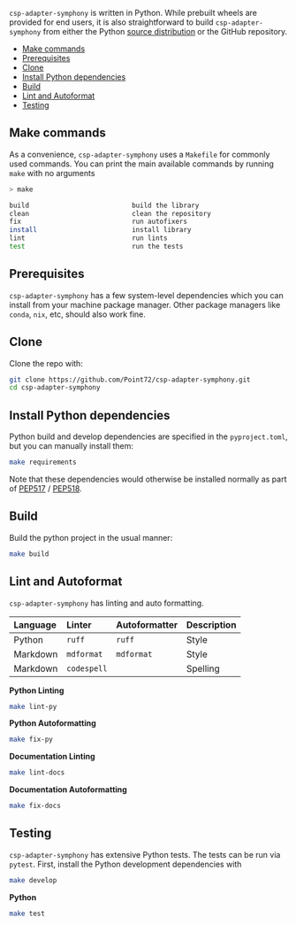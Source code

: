 `csp-adapter-symphony` is written in Python. While prebuilt wheels are provided for end users, it is also straightforward to build `csp-adapter-symphony` from either the Python [source distribution](https://packaging.python.org/en/latest/specifications/source-distribution-format/) or the GitHub repository.

- [Make commands](#make-commands)
- [Prerequisites](#prerequisites)
- [Clone](#clone)
- [Install Python dependencies](#install-python-dependencies)
- [Build](#build)
- [Lint and Autoformat](#lint-and-autoformat)
- [Testing](#testing)

## Make commands

As a convenience, `csp-adapter-symphony` uses a `Makefile` for commonly used commands. You can print the main available commands by running `make` with no arguments

```bash
> make

build                          build the library
clean                          clean the repository
fix                            run autofixers
install                        install library
lint                           run lints
test                           run the tests
```

## Prerequisites

`csp-adapter-symphony` has a few system-level dependencies which you can install from your machine package manager. Other package managers like `conda`, `nix`, etc, should also work fine.

## Clone

Clone the repo with:

```bash
git clone https://github.com/Point72/csp-adapter-symphony.git
cd csp-adapter-symphony
```

## Install Python dependencies

Python build and develop dependencies are specified in the `pyproject.toml`, but you can manually install them:

```bash
make requirements
```

Note that these dependencies would otherwise be installed normally as part of [PEP517](https://peps.python.org/pep-0517/) / [PEP518](https://peps.python.org/pep-0518/).

## Build

Build the python project in the usual manner:

```bash
make build
```

## Lint and Autoformat

`csp-adapter-symphony` has linting and auto formatting.

| Language | Linter      | Autoformatter | Description |
| :------- | :---------- | :------------ | :---------- |
| Python   | `ruff`      | `ruff`        | Style       |
| Markdown | `mdformat`  | `mdformat`    | Style       |
| Markdown | `codespell` |               | Spelling    |

**Python Linting**

```bash
make lint-py
```

**Python Autoformatting**

```bash
make fix-py
```

**Documentation Linting**

```bash
make lint-docs
```

**Documentation Autoformatting**

```bash
make fix-docs
```

## Testing

`csp-adapter-symphony` has extensive Python tests. The tests can be run via `pytest`. First, install the Python development dependencies with

```bash
make develop
```

**Python**

```bash
make test
```

